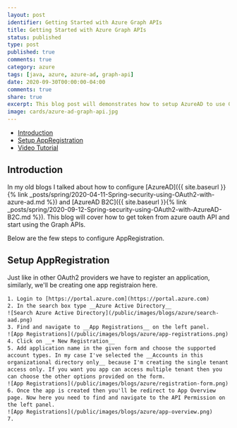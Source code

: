 ```yaml
---
layout: post
identifier: Getting Started with Azure Graph APIs
title: Getting Started with Azure Graph APIs
status: published
type: post
published: true
comments: true
category: azure
tags: [java, azure, azure-ad, graph-api]
date: 2020-09-30T00:00:00-04:00
comments: true
share: true
excerpt: This blog post will demonstrates how to setup AzureAD to use Graph APIs.
image: cards/azure-ad-graph-api.jpg
---
```


* [Introduction](#intro)
* [Setup AppRegistration](#app-registration)
* [Video Tutorial](#tutorial)

## Introduction <a name="intro"></a>
In my old blogs I talked about how to configure [AzureAD]({{ site.baseurl }}{% link _posts/spring/2020-04-11-Spring-security-using-OAuth2-with-azure-ad.md %}) and [AzureAD B2C]({{ site.baseurl }}{% link _posts/spring/2020-09-12-Spring-security-using-OAuth2-with-AzureAD-B2C.md %}). This blog will cover how to get token from azure oauth API and start using the Graph APIs.

Below are the few steps to configure AppRegistration.

## Setup AppRegistration <a name="app-registration">
   Just like in other OAuth2 providers we have to register an application, similarly, we'll be creating one app registraion here.
    
    1. Login to [https://portal.azure.com](https://portal.azure.com) 
    2. In the search box type __Azure Active Directory__
    ![Search Azure Active Directory](/public/images/blogs/azure/search-aad.png)
    3. Find and navigate to __App Registrations__ on the left panel.
    ![App Registrations](/public/images/blogs/azure/app-registrations.png)
    4. Click on __+ New Registration__
    5. Add application name in the given form and choose the supported account types. In my case I've selected the __Accounts in this organizational directory only__ because I'm creating the single tenant access only. If you want you app can access multiple tenant then you can choose the other options provided on the form.
    ![App Registrations](/public/images/blogs/azure/registration-form.png)
    6. Once the app is created then you'll be redirect to App Overview page. Now here you need to find and navigate to the API Permission on the left panel.
    ![App Registrations](/public/images/blogs/azure/app-overview.png)
    7. 
